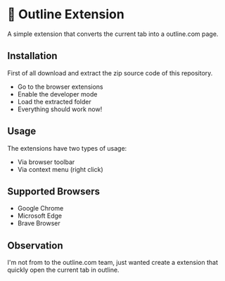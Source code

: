# 🧾 Outline Extension

A simple extension that converts the current tab into a outline.com page.

## Installation

First of all download and extract the zip source code of this repository.

- Go to the browser extensions
- Enable the developer mode
- Load the extracted folder
- Everything should work now!

## Usage

The extensions have two types of usage:

- Via browser toolbar
- Via context menu (right click)

## Supported Browsers

- Google Chrome
- Microsoft Edge
- Brave Browser

## Observation

I'm not from to the outline.com team, just wanted create a extension that quickly open the current tab in outline.
